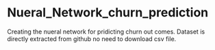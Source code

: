 # Nueral_Network_churn_prediction
Creating the nueral network for pridicting churn out comes. Dataset is directly extracted from github no need to download csv file.
